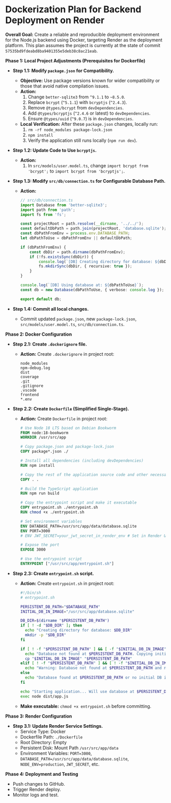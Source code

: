# Dockerization Plan for Backend Deployment on Render

**Overall Goal:** Create a reliable and reproducible deployment environment for the Node.js backend using Docker, targeting Render as the deployment platform. This plan assumes the project is currently at the state of commit `57535bd9fdeabd8ba9401355e5deb38c8ac21eab`.

**Phase 1: Local Project Adjustments (Prerequisites for Dockerfile)**

*   **Step 1.1: Modify `package.json` for Compatibility.**
    *   **Objective:** Use package versions known for wider compatibility or those that avoid native compilation issues.
    *   **Action:**
        1.  Change `better-sqlite3` from `^9.1.1` to `~8.5.0`.
        2.  Replace `bcrypt` (`^5.1.1`) with `bcryptjs` (`^2.4.3`).
        3.  Remove `@types/bcrypt` from `devDependencies`.
        4.  Add `@types/bcryptjs` (`^2.4.6` or latest) to `devDependencies`.
        5.  Ensure `@types/uuid` (`^9.0.7`) is in `devDependencies`.
    *   **Local Verification:** After these `package.json` changes, locally run:
        1.  `rm -rf node_modules package-lock.json`
        2.  `npm install`
        3.  Verify the application still runs locally (`npm run dev`).

*   **Step 1.2: Update Code to Use `bcryptjs`.**
    *   **Action:**
        1.  In `src/models/user.model.ts`, change `import bcrypt from 'bcrypt';` to `import bcrypt from 'bcryptjs';`.

*   **Step 1.3: Modify `src/db/connection.ts` for Configurable Database Path.**
    *   **Action:**
        ```typescript
        // src/db/connection.ts
        import Database from 'better-sqlite3';
        import path from 'path';
        import fs from 'fs';

        const projectRoot = path.resolve(__dirname, '../../');
        const defaultDbPath = path.join(projectRoot, 'database.sqlite');
        const dbPathFromEnv = process.env.DATABASE_PATH;
        let dbPathToUse = dbPathFromEnv || defaultDbPath;

        if (dbPathFromEnv) {
            const dbDir = path.dirname(dbPathFromEnv);
            if (!fs.existsSync(dbDir)) {
                console.log(`[DB] Creating directory for database: ${dbDir}`);
                fs.mkdirSync(dbDir, { recursive: true });
            }
        }
        
        console.log(`[DB] Using database at: ${dbPathToUse}`);
        const db = new Database(dbPathToUse, { verbose: console.log });

        export default db;
        ```

*   **Step 1.4: Commit all local changes.**
    *   Commit updated `package.json`, new `package-lock.json`, `src/models/user.model.ts`, `src/db/connection.ts`.

**Phase 2: Docker Configuration**

*   **Step 2.1: Create `.dockerignore` file.**
    *   **Action:** Create `.dockerignore` in project root:
        ```
        node_modules
        npm-debug.log
        dist
        coverage
        .git
        .gitignore
        .vscode
        frontend
        *.env
        ```

*   **Step 2.2: Create `Dockerfile` (Simplified Single-Stage).**
    *   **Action:** Create `Dockerfile` in project root:
        ```dockerfile
        # Use Node 18 LTS based on Debian Bookworm
        FROM node:18-bookworm
        WORKDIR /usr/src/app

        # Copy package.json and package-lock.json
        COPY package*.json ./

        # Install all dependencies (including devDependencies)
        RUN npm install

        # Copy the rest of the application source code and other necessary files
        COPY . .

        # Build the TypeScript application
        RUN npm run build

        # Copy the entrypoint script and make it executable
        COPY entrypoint.sh ./entrypoint.sh
        RUN chmod +x ./entrypoint.sh

        # Set environment variables
        ENV DATABASE_PATH=/usr/src/app/data/database.sqlite
        ENV PORT=3000
        # ENV JWT_SECRET=your_jwt_secret_in_render_env # Set in Render UI

        # Expose the port
        EXPOSE 3000

        # Use the entrypoint script
        ENTRYPOINT ["/usr/src/app/entrypoint.sh"]
        ```

*   **Step 2.3: Create `entrypoint.sh` script.**
    *   **Action:** Create `entrypoint.sh` in project root:
        ```bash
        #!/bin/sh
        # entrypoint.sh

        PERSISTENT_DB_PATH="$DATABASE_PATH"
        INITIAL_DB_IN_IMAGE="/usr/src/app/database.sqlite" 

        DB_DIR=$(dirname "$PERSISTENT_DB_PATH")
        if [ ! -d "$DB_DIR" ]; then
          echo "Creating directory for database: $DB_DIR"
          mkdir -p "$DB_DIR"
        fi

        if [ ! -f "$PERSISTENT_DB_PATH" ] && [ -f "$INITIAL_DB_IN_IMAGE" ]; then
          echo "Database not found at $PERSISTENT_DB_PATH. Copying initial database from image..."
          cp "$INITIAL_DB_IN_IMAGE" "$PERSISTENT_DB_PATH"
        elif [ ! -f "$PERSISTENT_DB_PATH" ] && [ ! -f "$INITIAL_DB_IN_IMAGE" ]; then
          echo "Warning: Database not found at $PERSISTENT_DB_PATH and no initial database in image."
        else
          echo "Database found at $PERSISTENT_DB_PATH or no initial DB in image to copy."
        fi

        echo "Starting application... Will use database at $PERSISTENT_DB_PATH"
        exec node dist/app.js
        ```
    *   **Make executable:** `chmod +x entrypoint.sh` before committing.

**Phase 3: Render Configuration**

*   **Step 3.1: Update Render Service Settings.**
    *   Service Type: Docker
    *   Dockerfile Path: `./Dockerfile`
    *   Root Directory: Empty
    *   Persistent Disk: Mount Path `/usr/src/app/data`
    *   Environment Variables: `PORT=3000`, `DATABASE_PATH=/usr/src/app/data/database.sqlite`, `NODE_ENV=production`, `JWT_SECRET`, etc.

**Phase 4: Deployment and Testing**

*   Push changes to GitHub.
*   Trigger Render deploy.
*   Monitor logs and test.